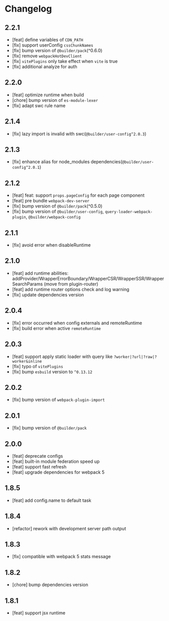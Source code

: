 # Changelog

## 2.2.1

- [feat] define variables of `CDN_PATH`
- [fix] support userConfig `cssChunkNames`
- [fix] bump version of `@builder/pack`(^0.6.0)
- [fix] remove `webpackHotDevClient`
- [fix] `vitePlugins` only take effect when `vite` is true
- [fix] additional analyze for auth

## 2.2.0

- [feat] optimize runtime when build
- [chore] bump version of `es-module-lexer`
- [fix] adapt swc rule name

## 2.1.4

- [fix] lazy import is invalid with swc(`@builder/user-config^2.0.3`)

## 2.1.3

- [fix] enhance alias for node_modules dependencies(`@builder/user-config^2.0.1`)

## 2.1.2

- [feat] feat: support `props.pageConfig` for each page component
- [feat] pre bundle `webpack-dev-server`
- [fix] bump version of `@builder/pack`(^0.5.0)
- [fix] bump version of `@builder/user-config`, `query-loader-webpack-plugin`, `@builder/webpack-config`

## 2.1.1

- [fix] avoid error when disableRuntime

## 2.1.0

- [feat] add runtime abilities: addProvider/WrapperErrorBoundary/WrapperCSR/WrapperSSR/WrapperSearchParams (move from plugin-router)
- [feat] add runtime router options check and log warning
- [fix] update dependencies version

## 2.0.4

- [fix] error occurred when config externals and remoteRuntime
- [fix] build error when active `remoteRuntime`

## 2.0.3

- [feat] support apply static loader with query like `?worker|?url|?raw|?worker&inline`
- [fix] typo of `vitePlugins`
- [fix] bump `esbuild` version to `^0.13.12`

## 2.0.2

- [fix] bump version of `webpack-plugin-import`

## 2.0.1

- [fix] bump version of `@builder/pack`

## 2.0.0

- [feat] deprecate configs
- [feat] built-in module federation speed up
- [feat] support fast refresh
- [feat] upgrade dependencies for webpack 5

## 1.8.5

- [feat] add config.name to default task

## 1.8.4

- [refactor] rework with development server path output

## 1.8.3

- [fix] compatible with webpack 5 stats message

## 1.8.2

- [chore] bump dependencies version

## 1.8.1

- [feat] support jsx runtime
